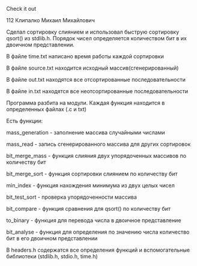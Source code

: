 Check it out

112 Клипалко Михаил Михайлович

Сделал сортировку слиянием и использовал быструю сортировку qsort() из stdlib.h. Порядок чисел определяется количеством бит в их двоичном представлении.

В файле time.txt написано время работы каждой сортировки

В файле source.txt находится исходный массив(сгенерированный)

В файле out.txt находятся все отсортированные последовательности

В файле in.txt находятся все неотсортированные последовательности

Программа разбита на модули. Каждая функция находится в определенных файлах (.c и txt)

Есть функции:

mass_generation - заполнение массива случайными числами

mass_read - запись сгенерированного массива для других сортировок

bit_merge_mass - функция слияния двух упорядоченных массивов по количеству бит

bit_merge_sort - функция сортировки слиянием по количеству бит

min_index - функция нахождения минимума из двух целых чисел

bit_test_sort - проверка упорядоченности массива

bit_compare - функция сравнения для qsort() по количеству бит

to_binary -  функция для перевода числа в двоичное представление

bit_analyse - функция для определения по значению числа количество бит в его двоичном представлении

В headers.h содержатся все определения функций и вспомогательные библиотеки (stdlib.h, stdio.h, time.h)

